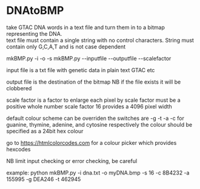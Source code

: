 # DNAtoBMP
take GTAC DNA words in a text file and turn them in to a bitmap representing the DNA.   
text file must contain a single string with no control characters. String must contain only G,C,A,T and is not case dependent 


mkBMP.py -i <inputfile> -o <outputfile> -s <scalefactor>
mkBMP.py --inputfile <inputfile> --outputfile <outputfile> --scalefactor <scalefactor>

input file is a txt file with genetic data in plain text GTAC etc

output file is the destination of the bitmap
NB if the file exists it will be clobbered

scale factor is a factor to enlarge each pixel by
scale factor must be a positive whole number
scale factor 16 provides a 4096 pixel width

default colour scheme can be overriden
the switches are -g -t -a -c for guanine, thymine, adenine, and cytosine respectively
the colour should be specified as a 24bit hex colour

go to https://htmlcolorcodes.com for a colour picker which provides hexcodes


NB limit input checking or error checking, be careful


example:   python mkBMP.py -i dna.txt -o myDNA.bmp -s 16 -c 8B4232 -a 155995 -g DEA246 -t 462945
